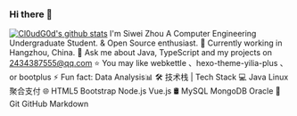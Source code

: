 ### Hi there 👋
[![Cl0udG0d's github stats](https://github-readme-stats.vercel.app/api?username=kongenen)](https://github.com/anuraghazra/github-readme-stats)
I'm Siwei Zhou
A Computer Engineering Undergraduate Student. & Open Source enthusiast.
🌱 Currently working in Hangzhou, China.
💬 Ask me about Java, TypeScript and my projects on 2434387555@qq.com
⭐ You may like webkettle 、hexo-theme-yilia-plus 、or bootplus
⚡ Fun fact: Data Analysis📊
🛠 技术栈 | Tech Stack
💻   Java Linux 聚合支付
🌐   HTML5 Bootstrap Node.js Vue.js
🛢   MySQL MongoDB Oracle
🔧  Git GitHub Markdown
<!--
**kongenen/kongenen** is a ✨ _special_ ✨ repository because its `README.md` (this file) appears on your GitHub profile.

Here are some ideas to get you started:

- 🔭 I’m currently working on ...
- 🌱 I’m currently learning ...
- 👯 I’m looking to collaborate on ...
- 🤔 I’m looking for help with ...
- 💬 Ask me about ...
- 📫 How to reach me: ...
- 😄 Pronouns: ...
- ⚡ Fun fact: ...
-->

